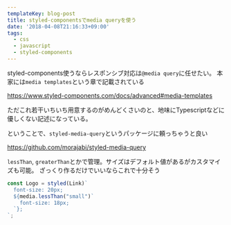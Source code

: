 ```yaml
---
templateKey: blog-post
title: styled-componentsでmedia queryを使う
date: '2018-04-08T21:16:33+09:00'
tags:
  - css
  - javascript
  - styled-components
---
```


styled-components使うならレスポンシブ対応は`@media query`に任せたい。
本家には`media templates`という章で記載されている

https://www.styled-components.com/docs/advanced#media-templates

ただこれ若干いちいち用意するのがめんどくさいのと、地味にTypescriptなどに優しくない記述になっている。

ということで、`styled-media-query`というパッケージに頼っちゃうと良い

https://github.com/morajabi/styled-media-query

`lessThan`, `greaterThan`とかで管理。サイズはデフォルト値があるがカスタマイズも可能。
ざっくり作るだけでいいならこれで十分そう

```js
const Logo = styled(Link)`
  font-size: 20px;
  ${media.lessThan("small")`
    font-size: 18px;
  `};
`;
```
